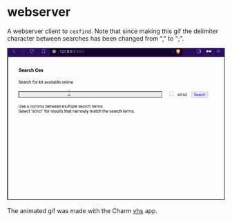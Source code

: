 # webserver

A webserver client to `cexfind`. Note that since making this gif the
delimiter character between searches has been changed from "," to ";".

<img width="1000" src="./web.gif" />

The animated gif was made with the Charm
[vhs](https://github.com/charmbracelet/vhs) app.
